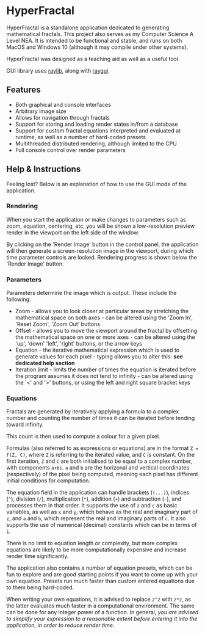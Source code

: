 # HyperFractal

HyperFractal is a standalone application dedicated to generating mathematical fractals. This project also serves as my Computer Science A Level NEA.
It is intended to be functional and stable, and runs on both MacOS and Windows 10 (although it may compile under other systems).

HyperFractal was designed as a teaching aid as well as a useful tool.

GUI library uses [raylib](https://www.raylib.com/index.html), along with [raygui](https://github.com/raysan5/raygui).

## Features
* Both graphical and console interfaces
* Arbitrary image size
* Allows for navigation through fractals
* Support for storing and loading render states in/from a database
* Support for custom fractal equations interpreted and evaluated at runtime, as well as a number of hard-coded presets
* Multithreaded distributed rendering, although limited to the CPU
* Full console control over render parameters

## Help & Instructions

Feeling lost? Below is an explanation of how to use the GUI mode of the application.

### Rendering

When you start the application or make changes to parameters such as zoom, equation, centering, etc, you will be shown a low-resolution preview render in the viewport on the left side of the window.

By clicking on the 'Render Image' button in the control panel, the application will then generate a screen-resolution image in the viewport, during which time parameter controls are locked. Rendering progress is shown below the 'Render Image' button.

### Parameters

Parameters determine the image which is output. These include the following:
* Zoom - allows you to look closer at particular areas by stretching the mathematical space on both axes - can be altered using the 'Zoom In', 'Reset Zoom', 'Zoom Out' buttons
* Offset - allows you to move the viewport around the fractal by offsetting the mathematical space on one or more axes - can be altered using the 'up', 'down' 'left', 'right' buttons, or the arrow keys
* Equation - the iterative mathematical expression which is used to generate values for each pixel - typing allows you to alter this: **see dedicated help section**
* Iteration limit - limits the number of times the equation is iterated before the program assumes it does not tend to infinity - can be altered using the '<' and '>' buttons, or using the left and right square bracket keys

### Equations

Fractals are generated by iteratively applying a formula to a complex number and counting the number of times it can be iterated before tending toward infinity.

This count is then used to compute a colour for a given pixel. 

Formulas (also referred to as expressions or equations) are in the format `Z = f(Z, C)`, where `Z` is referring to the iterated value, and `C` is constant. On the first iteration, `Z` and `C` are both initialised to be equal to a complex number, with components `a+bi`. `a` and `b` are the horizonal and vertical coordinates (respectively) of the pixel being computed, meaning each pixel has different initial conditions for computation.

The equation field in the application can handle brackets (`(...)`), indices (`^`), division (`/`), multiplication (`*`), addition (`+`) and subtraction (`-`), and processes them in that order. It supports the use of `z` and `c` as basic variables, as well as `x` and `y`, which behave as the real and imaginary part of `z`, and `a` and `b`, which represent the real and imaginary parts of `c`. It also supports the use of numerical (decimal) constants which can be in terms of `i`.

There is no limit to equation length or complexity, but more complex equations are likely to be more computationally expensive and increase render time significantly.

The application also contains a number of equation presets, which can be fun to explore and are good starting points if you want to come up with your own equation.
Presets run much faster than custom entered equations due to them being hard-coded.

When writing your own equations, it is advised to replace `z^2` with `z*z`, as the latter evaluates much faster in a computational environment. The same can be done for any integer power of a function.
In general, _you are advised to simplify your expression to a reasonable extent before entering it into the application, in order to reduce render time_.

